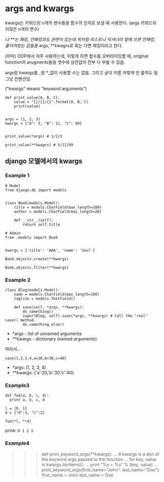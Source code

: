 # args and kwargs

kwargs는 키워드된 n개의 변수들을 함수의 인자로 보낼 때 사용한다. \(args 키워드되지않은 n개의 변수\)

_나 \*\*는 패킹, 언패킹과도 관련이 있는데 위처럼 리스트나 딕셔너리 앞에 쓰면 언패킹, 흩어져있는 값들을_ args, \*\*kwagrs로 묶는 다면 패킹이라고 한다.

\(아마\) OOP에서 자주 사용하는데, 이렇게 하면 함수를 오버라이딩할 때, original function의 arugments들을 갯수에 상관없이 전부 다 부를 수 있음.

args랑 kwargs를 _랑 \*_없이 사용할 수는 없음. 그리고 굳이 이름 저렇게 안 붙여도 됨 그냥 컨벤션임.

\("kwargs" means "keyword arguments"\)

```text
def print_value(A, B, C):
    value = "{}/{}/{}".format(A, B, C)
    print(value)


args = (1, 2, 3)
kwargs = {"A": 5, "B": 11, "C": 99}


print_value(*args) # 1/2/3

print_value(**kwagrs) # 5/11/99
```

## django 모델에서의 kwargs

### Example 1

```text
# Model
from django.db import models


class Book(models.Model):
    title = models.CharField(max_length=100)
    author = models.CharField(max_length=20)

    def __str__(self):
        return self.title

# Admin
from .models import Book


kwargs = {'title': 'AAA', 'name': 'Seul'}

Book.objects.create(**kwargs) 

Book.objects.filter(**kwargs)
```

### Example 2

```text
class Blog(models.Model):
    name = models.CharField(max_length=100)
    tagline = models.TextField()

    def save(self, *args, **kwargs):
        do_something()
        super(Blog, self).save(*args, **kwargs) # Call the "real" save() method.
        do_something_else()
```

* \*args - list of unnamed arguments
* \*\*kwargs - dictionary \(named arguments\)

따라서...

```text
save(1,2,3,4,a=20,b=30,c=40)
```

* \*args: \(1, 2, 3, 4\)
* \*\*kwargs: {'a':20,'b':30,'c':40}

### Example3

```text
def foo(a, b, c, d):
  print a, b, c, d

l = [0, 1]
d = {"d":3, "c":2}

foo(*l, **d)
```

prink: `0 1 2 3`

### Example4

> > > def print\_keyword\_args\(\*\*kwargs\): ... \# kwargs is a dict of the keyword args passed to the function ... for key, value in kwargs.iteritems\(\): ... print "%s = %s" % \(key, value\) ... print\_keyword\_args\(first\_name="John", last\_name="Doe"\) first\_name = John last\_name = Doe

